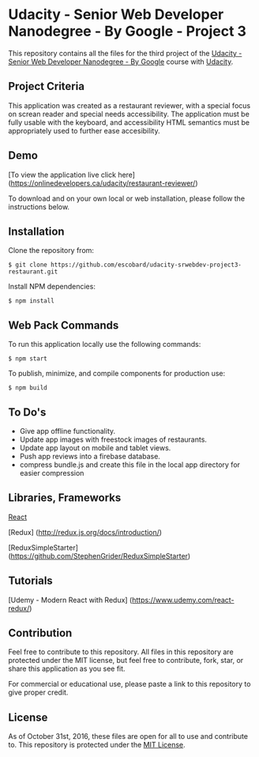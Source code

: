 # Udacity - Senior Web Developer Nanodegree - By Google - Project 3

This repository contains all the files for the third project of the [Udacity - Senior Web Developer Nanodegree - By Google](https://www.udacity.com/course/senior-web-developer-nanodegree-by-google--nd802) course with [Udacity](https://www.udacity.com/). 

## Project Criteria
This application was created as a restaurant reviewer, with a special focus on screan reader and special needs accessibility. The application must be fully usable with the keyboard, and accessibility HTML semantics must be appropriately used to further ease accesibility.

## Demo

[To view the application live click here] (https://onlinedevelopers.ca/udacity/restaurant-reviewer/)

To download and on your own local or web installation, please follow the instructions below.

## Installation

Clone the repository from: 
```
$ git clone https://github.com/escobard/udacity-srwebdev-project3-restaurant.git
```

Install NPM dependencies:
```
$ npm install
```

## Web Pack Commands

To run this application locally use the following commands:

```
$ npm start
```

To publish, minimize, and compile components for production use:

```
$ npm build
```

## To Do's
- Give app offline functionality.
- Update app images with freestock images of restaurants.
- Update app layout on mobile and tablet views.
- Push app reviews into a firebase database.
- compress bundle.js and create this file in the local app directory for easier compression

## Libraries, Frameworks

[React](https://facebook.github.io/react/)

[Redux] (http://redux.js.org/docs/introduction/)

[ReduxSimpleStarter] (https://github.com/StephenGrider/ReduxSimpleStarter)

##  Tutorials

[Udemy - Modern React with Redux] (https://www.udemy.com/react-redux/)

## Contribution

Feel free to contribute to this repository. All files in this repository are protected under the MIT license, but feel free to contribute, fork, star, or share this application as you see fit.

For commercial or educational use, please paste a link to this repository to give proper credit.

## License
As of October 31st, 2016, these files are open for all to use and contribute to. This repository is protected under the [MIT License](http://choosealicense.com/licenses/mit/).